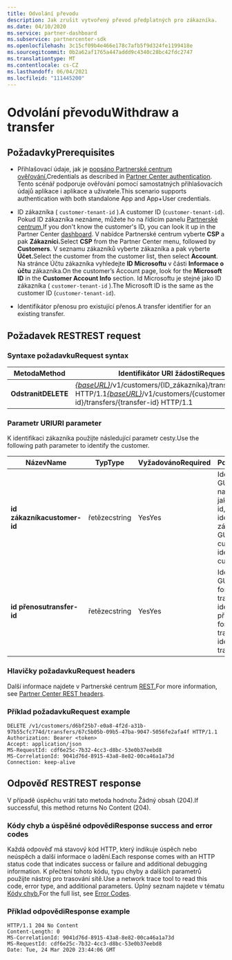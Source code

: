 ```yaml
---
title: Odvolání převodu
description: Jak zrušit vytvořený převod předplatných pro zákazníka.
ms.date: 04/10/2020
ms.service: partner-dashboard
ms.subservice: partnercenter-sdk
ms.openlocfilehash: 3c15cf09b4e466e178c7afb5f9d324fe1199418e
ms.sourcegitcommit: 0b2a62af1765a447addd9c4340c28bc42fdc2747
ms.translationtype: MT
ms.contentlocale: cs-CZ
ms.lasthandoff: 06/04/2021
ms.locfileid: "111445200"
---
```

# <a name="withdraw-a-transfer"></a><span data-ttu-id="77519-103">Odvolání převodu</span><span class="sxs-lookup"><span data-stu-id="77519-103">Withdraw a transfer</span></span>

## <a name="prerequisites"></a><span data-ttu-id="77519-104">Požadavky</span><span class="sxs-lookup"><span data-stu-id="77519-104">Prerequisites</span></span>

- <span data-ttu-id="77519-105">Přihlašovací údaje, jak je [popsáno Partnerské centrum ověřování.](partner-center-authentication.md)</span><span class="sxs-lookup"><span data-stu-id="77519-105">Credentials as described in [Partner Center authentication](partner-center-authentication.md).</span></span> <span data-ttu-id="77519-106">Tento scénář podporuje ověřování pomocí samostatných přihlašovacích údajů aplikace i aplikace a uživatele.</span><span class="sxs-lookup"><span data-stu-id="77519-106">This scenario supports authentication with both standalone App and App+User credentials.</span></span>

- <span data-ttu-id="77519-107">ID zákazníka ( `customer-tenant-id` ).</span><span class="sxs-lookup"><span data-stu-id="77519-107">A customer ID (`customer-tenant-id`).</span></span> <span data-ttu-id="77519-108">Pokud ID zákazníka neznáme, můžete ho na řídicím panelu [Partnerské centrum.](https://partner.microsoft.com/dashboard)</span><span class="sxs-lookup"><span data-stu-id="77519-108">If you don't know the customer's ID, you can look it up in the Partner Center [dashboard](https://partner.microsoft.com/dashboard).</span></span> <span data-ttu-id="77519-109">V nabídce Partnerské centrum vyberte **CSP** a pak **Zákazníci.**</span><span class="sxs-lookup"><span data-stu-id="77519-109">Select **CSP** from the Partner Center menu, followed by **Customers**.</span></span> <span data-ttu-id="77519-110">V seznamu zákazníků vyberte zákazníka a pak vyberte **Účet.**</span><span class="sxs-lookup"><span data-stu-id="77519-110">Select the customer from the customer list, then select **Account**.</span></span> <span data-ttu-id="77519-111">Na stránce Účtu zákazníka vyhledejte **ID Microsoftu** v části **Informace o účtu** zákazníka.</span><span class="sxs-lookup"><span data-stu-id="77519-111">On the customer’s Account page, look for the **Microsoft ID** in the **Customer Account Info** section.</span></span> <span data-ttu-id="77519-112">Id Microsoftu je stejné jako ID zákazníka ( `customer-tenant-id` ).</span><span class="sxs-lookup"><span data-stu-id="77519-112">The Microsoft ID is the same as the customer ID  (`customer-tenant-id`).</span></span>

- <span data-ttu-id="77519-113">Identifikátor přenosu pro existující přenos.</span><span class="sxs-lookup"><span data-stu-id="77519-113">A transfer identifier for an existing transfer.</span></span>

## <a name="rest-request"></a><span data-ttu-id="77519-114">Požadavek REST</span><span class="sxs-lookup"><span data-stu-id="77519-114">REST request</span></span>

### <a name="request-syntax"></a><span data-ttu-id="77519-115">Syntaxe požadavku</span><span class="sxs-lookup"><span data-stu-id="77519-115">Request syntax</span></span>

| <span data-ttu-id="77519-116">Metoda</span><span class="sxs-lookup"><span data-stu-id="77519-116">Method</span></span>    | <span data-ttu-id="77519-117">Identifikátor URI žádosti</span><span class="sxs-lookup"><span data-stu-id="77519-117">Request URI</span></span>                                                                                                 |
|-----------|-------------------------------------------------------------------------------------------------------------|
| <span data-ttu-id="77519-118">**Odstranit**</span><span class="sxs-lookup"><span data-stu-id="77519-118">**DELETE**</span></span>| <span data-ttu-id="77519-119">[*{baseURL}*](partner-center-rest-urls.md)/v1/customers/{ID_zákazníka}/transfers/{ID_přenosu} HTTP/1.1</span><span class="sxs-lookup"><span data-stu-id="77519-119">[*{baseURL}*](partner-center-rest-urls.md)/v1/customers/{customer-id}/transfers/{transfer-id} HTTP/1.1</span></span>      |

### <a name="uri-parameter"></a><span data-ttu-id="77519-120">Parametr URI</span><span class="sxs-lookup"><span data-stu-id="77519-120">URI parameter</span></span>

<span data-ttu-id="77519-121">K identifikaci zákazníka použijte následující parametr cesty.</span><span class="sxs-lookup"><span data-stu-id="77519-121">Use the following path parameter to identify the customer.</span></span>

| <span data-ttu-id="77519-122">Název</span><span class="sxs-lookup"><span data-stu-id="77519-122">Name</span></span>            | <span data-ttu-id="77519-123">Typ</span><span class="sxs-lookup"><span data-stu-id="77519-123">Type</span></span>     | <span data-ttu-id="77519-124">Vyžadováno</span><span class="sxs-lookup"><span data-stu-id="77519-124">Required</span></span> | <span data-ttu-id="77519-125">Popis</span><span class="sxs-lookup"><span data-stu-id="77519-125">Description</span></span>                                                            |
|-----------------|----------|----------|------------------------------------------------------------------------|
| <span data-ttu-id="77519-126">**id zákazníka**</span><span class="sxs-lookup"><span data-stu-id="77519-126">**customer-id**</span></span> | <span data-ttu-id="77519-127">řetězec</span><span class="sxs-lookup"><span data-stu-id="77519-127">string</span></span>   | <span data-ttu-id="77519-128">Yes</span><span class="sxs-lookup"><span data-stu-id="77519-128">Yes</span></span>      | <span data-ttu-id="77519-129">Identifikátor GUID naformátovaný jako customer-id, který identifikuje zákazníka.</span><span class="sxs-lookup"><span data-stu-id="77519-129">A GUID formatted customer-id that identifies the customer.</span></span>             |
| <span data-ttu-id="77519-130">**id přenosu**</span><span class="sxs-lookup"><span data-stu-id="77519-130">**transfer-id**</span></span> | <span data-ttu-id="77519-131">řetězec</span><span class="sxs-lookup"><span data-stu-id="77519-131">string</span></span>   | <span data-ttu-id="77519-132">Yes</span><span class="sxs-lookup"><span data-stu-id="77519-132">Yes</span></span>      | <span data-ttu-id="77519-133">Identifikátor GUID formátovaný jako transfer-id, který identifikuje přenos.</span><span class="sxs-lookup"><span data-stu-id="77519-133">A GUID formatted transfer-id that identifies the transfer.</span></span>             |

### <a name="request-headers"></a><span data-ttu-id="77519-134">Hlavičky požadavku</span><span class="sxs-lookup"><span data-stu-id="77519-134">Request headers</span></span>

<span data-ttu-id="77519-135">Další informace najdete v Partnerské centrum [REST.](headers.md)</span><span class="sxs-lookup"><span data-stu-id="77519-135">For more information, see [Partner Center REST headers](headers.md).</span></span>

### <a name="request-example"></a><span data-ttu-id="77519-136">Příklad požadavku</span><span class="sxs-lookup"><span data-stu-id="77519-136">Request example</span></span>

```http
DELETE /v1/customers/d6bf25b7-e0a8-4f2d-a31b-97b55cfc774d/transfers/67c5b05b-09b5-47ba-9047-5056fe2afa4f HTTP/1.1
Authorization: Bearer <token>
Accept: application/json
MS-RequestId: cdf6e25c-7b32-4cc3-d8bc-53e0b37eebd8
MS-CorrelationId: 9041d76d-8915-43a8-8e82-00ca46a1a73d
Connection: keep-alive
```

## <a name="rest-response"></a><span data-ttu-id="77519-137">Odpověď REST</span><span class="sxs-lookup"><span data-stu-id="77519-137">REST response</span></span>

<span data-ttu-id="77519-138">V případě úspěchu vrátí tato metoda hodnotu Žádný obsah (204).</span><span class="sxs-lookup"><span data-stu-id="77519-138">If successful, this method returns No Content (204).</span></span>

### <a name="response-success-and-error-codes"></a><span data-ttu-id="77519-139">Kódy chyb a úspěšné odpovědi</span><span class="sxs-lookup"><span data-stu-id="77519-139">Response success and error codes</span></span>

<span data-ttu-id="77519-140">Každá odpověď má stavový kód HTTP, který indikuje úspěch nebo neúspěch a další informace o ladění.</span><span class="sxs-lookup"><span data-stu-id="77519-140">Each response comes with an HTTP status code that indicates success or failure and additional debugging information.</span></span> <span data-ttu-id="77519-141">K přečtení tohoto kódu, typu chyby a dalších parametrů použijte nástroj pro trasování sítě.</span><span class="sxs-lookup"><span data-stu-id="77519-141">Use a network trace tool to read this code, error type, and additional parameters.</span></span> <span data-ttu-id="77519-142">Úplný seznam najdete v tématu [Kódy chyb.](error-codes.md)</span><span class="sxs-lookup"><span data-stu-id="77519-142">For the full list, see [Error Codes](error-codes.md).</span></span>

### <a name="response-example"></a><span data-ttu-id="77519-143">Příklad odpovědi</span><span class="sxs-lookup"><span data-stu-id="77519-143">Response example</span></span>

```http
HTTP/1.1 204 No Content
Content-Length: 0
MS-CorrelationId: 9041d76d-8915-43a8-8e82-00ca46a1a73d
MS-RequestId: cdf6e25c-7b32-4cc3-d8bc-53e0b37eebd8
Date: Tue, 24 Mar 2020 23:44:06 GMT
```
